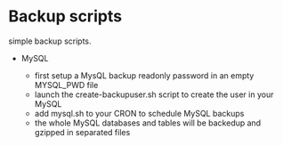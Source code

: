 Backup scripts
======

simple backup scripts.


 - MySQL

     - first setup a MysQL backup readonly password in an empty MYSQL_PWD file
     - launch the create-backupuser.sh script to create the user in your MySQL
     - add mysql.sh to your CRON to schedule MySQL backups
     - the whole MySQL databases and tables will be backedup and gzipped in separated files

